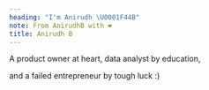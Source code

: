 ```yaml
---
heading: "I'm Anirudh \U0001F44B"
note: From AnirudhB with ❤️
title: Anirudh B
---
```

A product owner at heart, data analyst by education,

and a failed entrepreneur by tough luck :)

<!-- Anirudh B>
#Ani B
## Anirudh 
 -->
